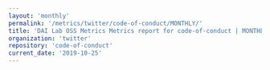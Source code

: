 ```yaml
---
layout: 'monthly'
permalink: '/metrics/twitter/code-of-conduct/MONTHLY/'
title: 'DAI Lab OSS Metrics Metrics report for code-of-conduct | MONTHLY-REPORT-2019-10-25'
organization: 'twitter'
repository: 'code-of-conduct'
current_date: '2019-10-25'
---
```

